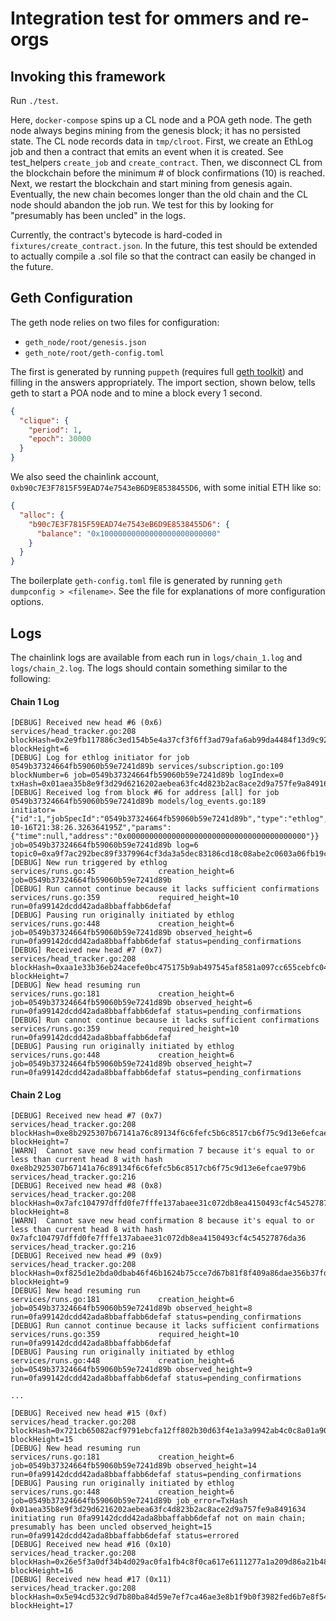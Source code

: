 # Integration test for ommers and re-orgs

## Invoking this framework

Run `./test`.

Here, `docker-compose` spins up a CL node and a POA geth node. The geth node always begins mining from the genesis block; it has no persisted state. The CL node records data in `tmp/clroot`. First, we create an EthLog job and then a contract that emits an event when it is created. See test_helpers `create_job` and `create_contract`. Then, we disconnect CL from the blockchain before the minimum # of block confirmations (10) is reached. Next, we restart the blockchain and start mining from genesis again. Eventually, the new chain becomes longer than the old chain and the CL node should abandon the job run. We test for this by looking for "presumably has been uncled" in the logs.

Currently, the contract's bytecode is hard-coded in `fixtures/create_contract.json`. In the future, this test should be extended to actually compile a .sol file so that the contract can easily be changed in the future.

## Geth Configuration

The geth node relies on two files for configuration:

- `geth_node/root/genesis.json`
- `geth_note/root/geth-config.toml`

The first is generated by running `puppeth` (requires full [geth toolkit](puppeth)) and filling in the answers appropriately. The import section, shown below, tells geth to start a POA node and to mine a block every 1 second.

```json
{
  "clique": {
    "period": 1,
    "epoch": 30000
  }
}
```

We also seed the chainlink account, `0xb90c7E3F7815F59EAD74e7543eB6D9E8538455D6`, with some initial ETH like so:

```json
{
  "alloc": {
    "b90c7E3F7815F59EAD74e7543eB6D9E8538455D6": {
      "balance": "0x10000000000000000000000000"
    }
  }
}
```

The boilerplate `geth-config.toml` file is generated by running `geth dumpconfig > <filename>`. See the file for explanations of more configuration options.

## Logs

The chainlink logs are available from each run in `logs/chain_1.log` and `logs/chain_2.log`. The logs should contain something similar to the following:

#### Chain 1 Log

```
[DEBUG] Received new head #6 (0x6)                         services/head_tracker.go:208     blockHash=0x2e9fb117886c3ed154b5e4a37cf3f6ff3ad79afa6ab99da4484f13d9c9229c6c blockHeight=6
[DEBUG] Log for ethlog initiator for job 0549b37324664fb59060b59e7241d89b services/subscription.go:109     blockNumber=6 job=0549b37324664fb59060b59e7241d89b logIndex=0 txHash=0x01aea35b8e9f3d29d6216202aebea63fc4d823b2ac8ace2d9a757fe9a8491634
[DEBUG] Received log from block #6 for address [all] for job 0549b37324664fb59060b59e7241d89b models/log_events.go:189         initiator={"id":1,"jobSpecId":"0549b37324664fb59060b59e7241d89b","type":"ethlog","CreatedAt":"2019-10-16T21:38:26.326364195Z","params":{"time":null,"address":"0x0000000000000000000000000000000000000000"}} job=0549b37324664fb59060b59e7241d89b log=6 topic0=0xa9f7ac292bec89f3379964cf3da3a5dec83186cd18c08abe2c0603a06fb19c29
[DEBUG] New run triggered by ethlog                        services/runs.go:45              creation_height=6 job=0549b37324664fb59060b59e7241d89b
[DEBUG] Run cannot continue because it lacks sufficient confirmations services/runs.go:359             required_height=10 run=0fa99142dcdd42ada8bbaffabb6defaf
[DEBUG] Pausing run originally initiated by ethlog         services/runs.go:448             creation_height=6 job=0549b37324664fb59060b59e7241d89b observed_height=6 run=0fa99142dcdd42ada8bbaffabb6defaf status=pending_confirmations
[DEBUG] Received new head #7 (0x7)                         services/head_tracker.go:208     blockHash=0xaa1e33b36eb24acefe0bc475175b9ab497545af8581a097cc655cebfc040a074 blockHeight=7
[DEBUG] New head resuming run                              services/runs.go:181             creation_height=6 job=0549b37324664fb59060b59e7241d89b observed_height=6 run=0fa99142dcdd42ada8bbaffabb6defaf status=pending_confirmations
[DEBUG] Run cannot continue because it lacks sufficient confirmations services/runs.go:359             required_height=10 run=0fa99142dcdd42ada8bbaffabb6defaf
[DEBUG] Pausing run originally initiated by ethlog         services/runs.go:448             creation_height=6 job=0549b37324664fb59060b59e7241d89b observed_height=7 run=0fa99142dcdd42ada8bbaffabb6defaf status=pending_confirmations
```

#### Chain 2 Log

```
[DEBUG] Received new head #7 (0x7)                         services/head_tracker.go:208     blockHash=0xe8b2925307b67141a76c89134f6c6fefc5b6c8517cb6f75c9d13e6efcae979b6 blockHeight=7
[WARN]  Cannot save new head confirmation 7 because it's equal to or less than current head 8 with hash 0xe8b2925307b67141a76c89134f6c6fefc5b6c8517cb6f75c9d13e6efcae979b6 services/head_tracker.go:216
[DEBUG] Received new head #8 (0x8)                         services/head_tracker.go:208     blockHash=0x7afc104797dffd0fe7fffe137abaee31c072db8ea4150493cf4c54527876da36 blockHeight=8
[WARN]  Cannot save new head confirmation 8 because it's equal to or less than current head 8 with hash 0x7afc104797dffd0fe7fffe137abaee31c072db8ea4150493cf4c54527876da36 services/head_tracker.go:216
[DEBUG] Received new head #9 (0x9)                         services/head_tracker.go:208     blockHash=0xf825d1e2bda0dbab46f46b1624b75cce7d67b81f8f409a86dae356b37fd70182 blockHeight=9
[DEBUG] New head resuming run                              services/runs.go:181             creation_height=6 job=0549b37324664fb59060b59e7241d89b observed_height=8 run=0fa99142dcdd42ada8bbaffabb6defaf status=pending_confirmations
[DEBUG] Run cannot continue because it lacks sufficient confirmations services/runs.go:359             required_height=10 run=0fa99142dcdd42ada8bbaffabb6defaf
[DEBUG] Pausing run originally initiated by ethlog         services/runs.go:448             creation_height=6 job=0549b37324664fb59060b59e7241d89b observed_height=9 run=0fa99142dcdd42ada8bbaffabb6defaf status=pending_confirmations

...

[DEBUG] Received new head #15 (0xf)                        services/head_tracker.go:208     blockHash=0x721cb65082acf9791ebcfa12ff802b30d63f4e1a3a9942ab4c0c8a01a90eb7af blockHeight=15
[DEBUG] New head resuming run                              services/runs.go:181             creation_height=6 job=0549b37324664fb59060b59e7241d89b observed_height=14 run=0fa99142dcdd42ada8bbaffabb6defaf status=pending_confirmations
[DEBUG] Pausing run originally initiated by ethlog         services/runs.go:448             creation_height=6 job=0549b37324664fb59060b59e7241d89b job_error=TxHash 0x01aea35b8e9f3d29d6216202aebea63fc4d823b2ac8ace2d9a757fe9a8491634 initiating run 0fa99142dcdd42ada8bbaffabb6defaf not on main chain; presumably has been uncled observed_height=15 run=0fa99142dcdd42ada8bbaffabb6defaf status=errored
[DEBUG] Received new head #16 (0x10)                       services/head_tracker.go:208     blockHash=0x26e5f3a0df34b4d029ac0fa1fb4c8f0ca617e6111277a1a209d86a21b48e2434 blockHeight=16
[DEBUG] Received new head #17 (0x11)                       services/head_tracker.go:208     blockHash=0x5e94cd532c9d7b80ba84d59e7ef7ca46ae3e8b1f9b0f3982fed6b7e8f548926a blockHeight=17
```

[puppeth]: https://github.com/ethereum/go-ethereum#executables
